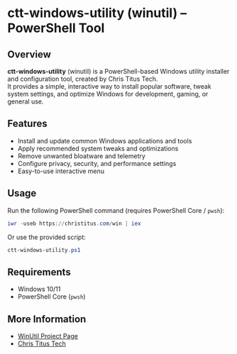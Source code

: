 # ctt-windows-utility (winutil) – PowerShell Tool

## Overview

**ctt-windows-utility** (winutil) is a PowerShell-based Windows utility installer and configuration tool, created by Chris Titus Tech.  
It provides a simple, interactive way to install popular software, tweak system settings, and optimize Windows for development, gaming, or general use.

## Features

- Install and update common Windows applications and tools
- Apply recommended system tweaks and optimizations
- Remove unwanted bloatware and telemetry
- Configure privacy, security, and performance settings
- Easy-to-use interactive menu

## Usage

Run the following PowerShell command (requires PowerShell Core / `pwsh`):

```powershell
iwr -useb https://christitus.com/win | iex
```

Or use the provided script:

```powershell
ctt-windows-utility.ps1
```

## Requirements

- Windows 10/11
- PowerShell Core (`pwsh`)

## More Information

- [WinUtil Project Page](https://winutil.christitus.com/dev/)
- [Chris Titus Tech](https://christitus.com/win)
